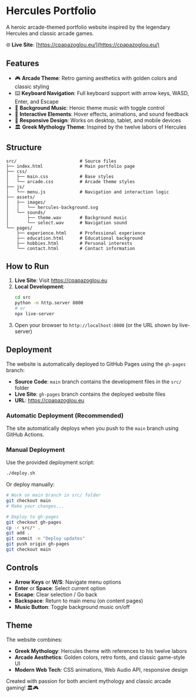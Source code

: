# Hercules Portfolio

A heroic arcade-themed portfolio website inspired by the legendary Hercules and classic arcade games.

🌐 **Live Site**: [https://cpapazoglou.eu/](https://cpapazoglou.eu/)

## Features

- 🎮 **Arcade Theme**: Retro gaming aesthetics with golden colors and classic styling
- ⌨️ **Keyboard Navigation**: Full keyboard support with arrow keys, WASD, Enter, and Escape
- 🎵 **Background Music**: Heroic theme music with toggle control
- 🎯 **Interactive Elements**: Hover effects, animations, and sound feedback
- 📱 **Responsive Design**: Works on desktop, tablet, and mobile devices
- 🏛️ **Greek Mythology Theme**: Inspired by the twelve labors of Hercules

## Structure

```
src/                        # Source files
├── index.html              # Main portfolio page
├── css/
│   ├── main.css            # Base styles
│   └── arcade.css          # Arcade theme styles
├── js/
│   └── menu.js             # Navigation and interaction logic
├── assets/
│   ├── images/
│   │   └── hercules-background.svg
│   └── sounds/
│       ├── theme.wav       # Background music
│       └── select.wav      # Navigation sound
└── pages/
    ├── experience.html     # Professional experience
    ├── education.html      # Educational background
    ├── hobbies.html        # Personal interests
    └── contact.html        # Contact information
```

## How to Run

1. **Live Site**: Visit https://cpapazoglou.eu
2. **Local Development**:
   ```bash
   cd src
   python -m http.server 8000
   # or
   npx live-server
   ```
3. Open your browser to `http://localhost:8000` (or the URL shown by live-server)

## Deployment

The website is automatically deployed to GitHub Pages using the `gh-pages` branch:
- **Source Code**: `main` branch contains the development files in the `src/` folder
- **Live Site**: `gh-pages` branch contains the deployed website files
- **URL**: https://cpapazoglou.eu

### Automatic Deployment (Recommended)

The site automatically deploys when you push to the `main` branch using GitHub Actions.

### Manual Deployment

Use the provided deployment script:
```bash
./deploy.sh
```

Or deploy manually:
```bash
# Work on main branch in src/ folder
git checkout main
# Make your changes...

# Deploy to gh-pages
git checkout gh-pages
cp -r src/* .
git add .
git commit -m "Deploy updates"
git push origin gh-pages
git checkout main
```

## Controls

- **Arrow Keys** or **W/S**: Navigate menu options
- **Enter** or **Space**: Select current option
- **Escape**: Clear selection / Go back
- **Backspace**: Return to main menu (on content pages)
- **Music Button**: Toggle background music on/off

## Theme

The website combines:
- **Greek Mythology**: Hercules theme with references to his twelve labors
- **Arcade Aesthetics**: Golden colors, retro fonts, and classic game-style UI
- **Modern Web Tech**: CSS animations, Web Audio API, responsive design

Created with passion for both ancient mythology and classic arcade gaming! 🏛️🎮
